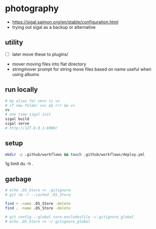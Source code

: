 # photography

- <https://sigal.saimon.org/en/stable/configuration.html>
- trying out sigal as a backup or alternative

## utility

- [ ] later move these to plugins/
- mover moving files into flat directory
- stringmover prompt for string move files based on name useful when using albums

## run locally

```sh
# my alias for venv is vv
# if new folder vvc && rrr && vv 
vv
# one time sigal init
sigal build
sigal serve
# http://127.0.0.1:8000/
```

## setup

```sh
mkdir -p .github/workflows && touch .github/workflows/deploy.yml
```

1g limit
du -h .

## garbage

```sh
# echo .DS_Store >> .gitignore
# git rm -r --cached .DS_Store

find ~ -name .DS_Store -delete
find . -name .DS_Store -delete

# git config --global core.excludesfile ~/.gitignore_global
# echo .DS_Store >> ~/.gitignore_global
```
